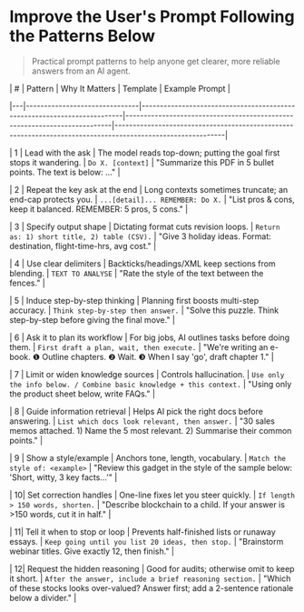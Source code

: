 # Improve the User's Prompt Following the Patterns Below


> Practical prompt patterns to help anyone get clearer, more reliable answers from an AI agent.


| # | Pattern                       | Why It Matters                                                          | Template                                                                 | Example Prompt                                                                                             |

|---|-------------------------------|-------------------------------------------------------------------------|--------------------------------------------------------------------------|------------------------------------------------------------------------------------------------------------|

| 1 | Lead with the ask             | The model reads top-down; putting the goal first stops it wandering.    | `Do X. [context]`                                                        | "Summarize this PDF in 5 bullet points. The text is below: ..."                                            |

| 2 | Repeat the key ask at the end | Long contexts sometimes truncate; an end-cap protects you.              | `...[detail]... REMEMBER: Do X.`                                         | "List pros & cons, keep it balanced. REMEMBER: 5 pros, 5 cons."                                             |

| 3 | Specify output shape          | Dictating format cuts revision loops.                                   | `Return as: 1) short title, 2) table (CSV).`                             | "Give 3 holiday ideas. Format: destination, flight-time-hrs, avg cost."                                    |

| 4 | Use clear delimiters          | Backticks/headings/XML keep sections from blending.                     | `TEXT TO ANALYSE`                                                        | "Rate the style of the text between the fences."                                                            |

| 5 | Induce step-by-step thinking  | Planning first boosts multi-step accuracy.                              | `Think step-by-step then answer.`                                        | "Solve this puzzle. Think step-by-step before giving the final move."                                      |

| 6 | Ask it to plan its workflow   | For big jobs, AI outlines tasks before doing them.                      | `First draft a plan, wait, then execute.`                                | "We're writing an e-book. ❶ Outline chapters. ❷ Wait. ❸ When I say 'go', draft chapter 1."              |

| 7 | Limit or widen knowledge sources | Controls hallucination.                                               | `Use only the info below. / Combine basic knowledge + this context.`     | "Using only the product sheet below, write FAQs."                                                          |

| 8 | Guide information retrieval   | Helps AI pick the right docs before answering.                          | `List which docs look relevant, then answer.`                            | "30 sales memos attached. 1) Name the 5 most relevant. 2) Summarise their common points."                 |

| 9 | Show a style/example          | Anchors tone, length, vocabulary.                                       | `Match the style of: <example>`                                          | "Review this gadget in the style of the sample below: 'Short, witty, 3 key facts...'"                      |

| 10| Set correction handles        | One-line fixes let you steer quickly.                                   | `If length > 150 words, shorten.`                                        | "Describe blockchain to a child. If your answer is >150 words, cut it in half."                            |

| 11| Tell it when to stop or loop  | Prevents half-finished lists or runaway essays.                         | `Keep going until you list 20 ideas, then stop.`                         | "Brainstorm webinar titles. Give exactly 12, then finish."                                                  |

| 12| Request the hidden reasoning  | Good for audits; otherwise omit to keep it short.                       | `After the answer, include a brief reasoning section.`                   | "Which of these stocks looks over-valued? Answer first; add a 2-sentence rationale below a divider."        |